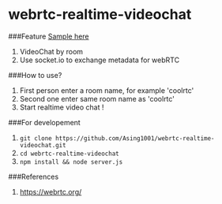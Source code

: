 # webrtc-realtime-videochat
###Feature [Sample here](https://webrtc-realtime-videochat.herokuapp.com/)
1. VideoChat by room
2. Use socket.io to exchange metadata for webRTC 

###How to use?
1. First person enter a room name, for example 'coolrtc'
2. Second one enter same room name as 'coolrtc'
3. Start realtime video chat !

###For developement
1.  `git clone https://github.com/Asing1001/webrtc-realtime-videochat.git`
2.  `cd webrtc-realtime-videochat`
3.  `npm install && node server.js`

###References
1. https://webrtc.org/
